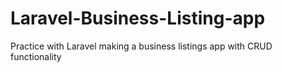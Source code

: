 # Laravel-Business-Listing-app
Practice with Laravel making a business listings app with CRUD functionality
